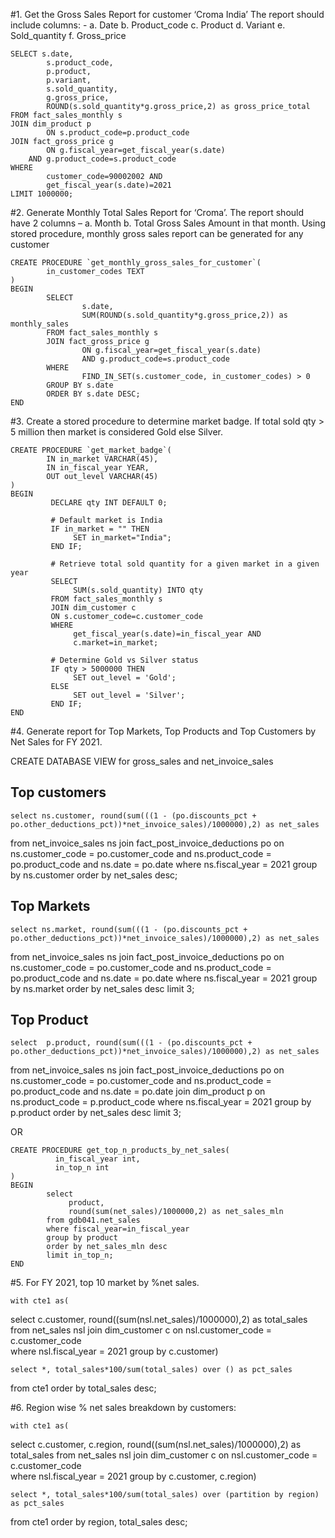 #1.	Get the Gross Sales Report for customer ‘Croma India’ The report should include columns: - 
a.	Date
b.	Product_code
c.	Product
d.	Variant
e.	Sold_quantity
f.	Gross_price


	SELECT s.date, 
            s.product_code, 
            p.product, 
            p.variant, 
            s.sold_quantity, 
            g.gross_price,
            ROUND(s.sold_quantity*g.gross_price,2) as gross_price_total
	FROM fact_sales_monthly s
	JOIN dim_product p
            ON s.product_code=p.product_code
	JOIN fact_gross_price g
            ON g.fiscal_year=get_fiscal_year(s.date)
    	AND g.product_code=s.product_code
	WHERE 
    	    customer_code=90002002 AND 
            get_fiscal_year(s.date)=2021     
	LIMIT 1000000;





#2.	Generate Monthly Total Sales Report for ‘Croma’. The report should have 2 columns – 
a.	Month
b.	Total Gross Sales Amount in that month.
Using stored procedure, monthly gross sales report can be generated for any customer	

	CREATE PROCEDURE `get_monthly_gross_sales_for_customer`(
        	in_customer_codes TEXT
	)
	BEGIN
        	SELECT 
                    s.date, 
                    SUM(ROUND(s.sold_quantity*g.gross_price,2)) as monthly_sales
        	FROM fact_sales_monthly s
        	JOIN fact_gross_price g
               	    ON g.fiscal_year=get_fiscal_year(s.date)
                    AND g.product_code=s.product_code
        	WHERE 
                    FIND_IN_SET(s.customer_code, in_customer_codes) > 0
        	GROUP BY s.date
        	ORDER BY s.date DESC;
	END



#3.	Create a stored procedure to determine market badge. If total sold qty > 5 million then market is considered Gold else Silver.

	CREATE PROCEDURE `get_market_badge`(
        	IN in_market VARCHAR(45),
        	IN in_fiscal_year YEAR,
        	OUT out_level VARCHAR(45)
	)
	BEGIN
             DECLARE qty INT DEFAULT 0;
    
    	     # Default market is India
    	     IF in_market = "" THEN
                  SET in_market="India";
             END IF;
    
    	     # Retrieve total sold quantity for a given market in a given year
             SELECT 
                  SUM(s.sold_quantity) INTO qty
             FROM fact_sales_monthly s
             JOIN dim_customer c
             ON s.customer_code=c.customer_code
             WHERE 
                  get_fiscal_year(s.date)=in_fiscal_year AND
                  c.market=in_market;
        
             # Determine Gold vs Silver status
             IF qty > 5000000 THEN
                  SET out_level = 'Gold';
             ELSE
                  SET out_level = 'Silver';
             END IF;
	END



#4.	Generate report for Top Markets, Top Products and Top Customers by Net Sales for FY 2021.


CREATE DATABASE VIEW for gross_sales and net_invoice_sales

## Top customers
	select ns.customer, round(sum(((1 - (po.discounts_pct + po.other_deductions_pct))*net_invoice_sales)/1000000),2) as net_sales
from net_invoice_sales ns
join fact_post_invoice_deductions po on
ns.customer_code = po.customer_code and ns.product_code = po.product_code and ns.date = po.date 
where ns.fiscal_year = 2021
group by ns.customer
order by net_sales desc;


## Top Markets
	select ns.market, round(sum(((1 - (po.discounts_pct + po.other_deductions_pct))*net_invoice_sales)/1000000),2) as net_sales
from net_invoice_sales ns
join fact_post_invoice_deductions po on
ns.customer_code = po.customer_code and ns.product_code = po.product_code and ns.date = po.date 
where ns.fiscal_year = 2021
group by ns.market
order by net_sales desc
limit 3;

## Top Product
	select  p.product, round(sum(((1 - (po.discounts_pct + po.other_deductions_pct))*net_invoice_sales)/1000000),2) as net_sales
from net_invoice_sales ns
join fact_post_invoice_deductions po on
ns.customer_code = po.customer_code and ns.product_code = po.product_code and ns.date = po.date
join dim_product p on ns.product_code = p.product_code 
where ns.fiscal_year = 2021
group by p.product
order by net_sales desc
limit 3;


OR  

	CREATE PROCEDURE get_top_n_products_by_net_sales(
              in_fiscal_year int,
              in_top_n int
	)
	BEGIN
            select
                 product,
                 round(sum(net_sales)/1000000,2) as net_sales_mln
            from gdb041.net_sales
            where fiscal_year=in_fiscal_year
            group by product
            order by net_sales_mln desc
            limit in_top_n;
	END




#5.    For FY 2021, top 10 market by %net sales. 

	with cte1 as(
select c.customer, round((sum(nsl.net_sales)/1000000),2) as total_sales from net_sales nsl
join dim_customer c on nsl.customer_code = c.customer_code  
where nsl.fiscal_year = 2021
group by c.customer)

	select *, total_sales*100/sum(total_sales) over () as pct_sales
from cte1
order by total_sales desc;



#6.    Region wise % net sales breakdown by customers:

	with cte1 as(
select c.customer, c.region, round((sum(nsl.net_sales)/1000000),2) as total_sales from net_sales nsl
join dim_customer c on nsl.customer_code = c.customer_code  
where nsl.fiscal_year = 2021
group by c.customer, c.region)

	select *, total_sales*100/sum(total_sales) over (partition by region) as pct_sales
from cte1
order by region, total_sales desc;


